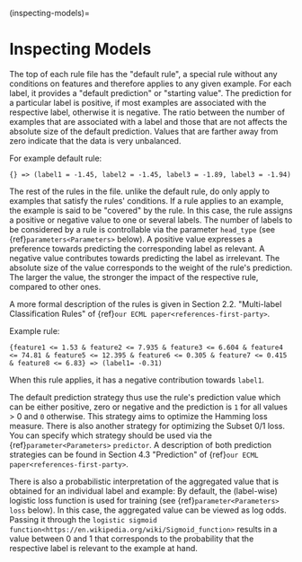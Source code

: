(inspecting-models)=

# Inspecting Models

The top of each rule file has the "default rule", a special rule without any conditions on features and therefore applies to any given example. For each label, it provides a "default prediction" or "starting value". The prediction for a particular label is positive, if most examples are associated with the respective label, otherwise it is negative. The ratio between the number of examples that are associated with a label and those that are not affects the absolute size of the default prediction. Values that are farther away from zero indicate that the data is very unbalanced.

For example default rule:

```text
{} => (label1 = -1.45, label2 = -1.45, label3 = -1.89, label3 = -1.94)
```

The rest of the rules in the file. unlike the default rule, do only apply to examples that satisfy the rules' conditions. If a rule applies to an example, the example is said to be "covered" by the rule. In this case, the rule assigns a positive or negative value to one or several labels. The number of labels to be considered by a rule is controllable via the parameter `head_type` (see {ref}`parameters<Parameters>` below). A positive value expresses a preference towards predicting the corresponding label as relevant. A negative value contributes towards predicting the label as irrelevant. The absolute size of the value corresponds to the weight of the rule's prediction. The larger the value, the stronger the impact of the respective rule, compared to other ones.

A more formal description of the rules is given in Section 2.2. "Multi-label Classification Rules" of {ref}`our ECML paper<references-first-party>`.

Example rule:

```text
{feature1 <= 1.53 & feature2 <= 7.935 & feature3 <= 6.604 & feature4 <= 74.81 & feature5 <= 12.395 & feature6 <= 0.305 & feature7 <= 0.415 & feature8 <= 6.83} => (label1= -0.31)
```

When this rule applies, it has a negative contribution towards `label1`.

The default prediction strategy thus use the rule's prediction value which can be either positive, zero or negative and the prediction is `1` for all values > 0 and `0` otherwise. This strategy aims to optimize the Hamming loss measure. There is also another strategy for optimizing the Subset 0/1 loss. You can specify which strategy should be used via the {ref}`parameter<Parameters>` `predictor`. A description of both prediction strategies can be found in Section 4.3 "Prediction" of {ref}`our ECML paper<references-first-party>`.

There is also a probabilistic interpretation of the aggregated value that is obtained for an individual label and example: By default, the (label-wise) logistic loss function is used for training (see {ref}`parameter<Parameters>` `loss` below). In this case, the aggregated value can be viewed as log odds. Passing it through the `logistic sigmoid function<https://en.wikipedia.org/wiki/Sigmoid_function>` results in a value between 0 and 1 that corresponds to the probability that the respective label is relevant to the example at hand.
